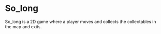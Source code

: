 # So_long
So_long is a 2D game where a player moves and collects the collectables in the map and exits.  
